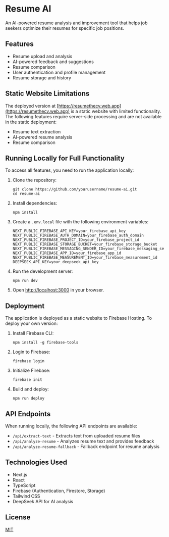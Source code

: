 # Resume AI

An AI-powered resume analysis and improvement tool that helps job seekers optimize their resumes for specific job positions.

## Features

- Resume upload and analysis
- AI-powered feedback and suggestions
- Resume comparison
- User authentication and profile management
- Resume storage and history

## Static Website Limitations

The deployed version at [https://resumethecv.web.app](https://resumethecv.web.app) is a static website with limited functionality. The following features require server-side processing and are not available in the static deployment:

- Resume text extraction
- AI-powered resume analysis
- Resume comparison

## Running Locally for Full Functionality

To access all features, you need to run the application locally:

1. Clone the repository:
   ```
   git clone https://github.com/yourusername/resume-ai.git
   cd resume-ai
   ```

2. Install dependencies:
   ```
   npm install
   ```

3. Create a `.env.local` file with the following environment variables:
   ```
   NEXT_PUBLIC_FIREBASE_API_KEY=your_firebase_api_key
   NEXT_PUBLIC_FIREBASE_AUTH_DOMAIN=your_firebase_auth_domain
   NEXT_PUBLIC_FIREBASE_PROJECT_ID=your_firebase_project_id
   NEXT_PUBLIC_FIREBASE_STORAGE_BUCKET=your_firebase_storage_bucket
   NEXT_PUBLIC_FIREBASE_MESSAGING_SENDER_ID=your_firebase_messaging_sender_id
   NEXT_PUBLIC_FIREBASE_APP_ID=your_firebase_app_id
   NEXT_PUBLIC_FIREBASE_MEASUREMENT_ID=your_firebase_measurement_id
   DEEPSEEK_API_KEY=your_deepseek_api_key
   ```

4. Run the development server:
   ```
   npm run dev
   ```

5. Open [http://localhost:3000](http://localhost:3000) in your browser.

## Deployment

The application is deployed as a static website to Firebase Hosting. To deploy your own version:

1. Install Firebase CLI:
   ```
   npm install -g firebase-tools
   ```

2. Login to Firebase:
   ```
   firebase login
   ```

3. Initialize Firebase:
   ```
   firebase init
   ```

4. Build and deploy:
   ```
   npm run deploy
   ```

## API Endpoints

When running locally, the following API endpoints are available:

- `/api/extract-text` - Extracts text from uploaded resume files
- `/api/analyze-resume` - Analyzes resume text and provides feedback
- `/api/analyze-resume-fallback` - Fallback endpoint for resume analysis

## Technologies Used

- Next.js
- React
- TypeScript
- Firebase (Authentication, Firestore, Storage)
- Tailwind CSS
- DeepSeek API for AI analysis

## License

[MIT](LICENSE)
